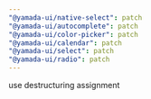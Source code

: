 ```yaml
---
"@yamada-ui/native-select": patch
"@yamada-ui/autocomplete": patch
"@yamada-ui/color-picker": patch
"@yamada-ui/calendar": patch
"@yamada-ui/select": patch
"@yamada-ui/radio": patch
---
```


use destructuring assignment
